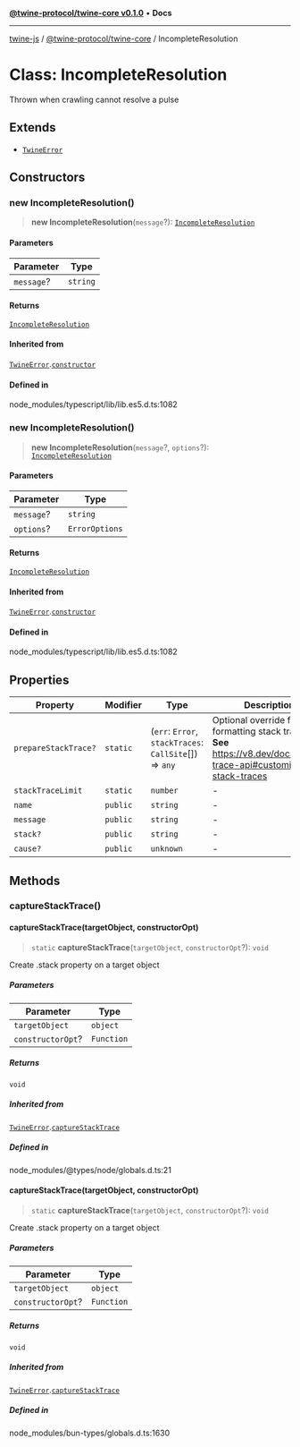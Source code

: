 [**@twine-protocol/twine-core v0.1.0**](../index.md) • **Docs**

***

[twine-js](../../../index.md) / [@twine-protocol/twine-core](../index.md) / IncompleteResolution

# Class: IncompleteResolution

Thrown when crawling cannot resolve a pulse

## Extends

- [`TwineError`](TwineError.md)

## Constructors

### new IncompleteResolution()

> **new IncompleteResolution**(`message`?): [`IncompleteResolution`](IncompleteResolution.md)

#### Parameters

| Parameter | Type |
| ------ | ------ |
| `message`? | `string` |

#### Returns

[`IncompleteResolution`](IncompleteResolution.md)

#### Inherited from

[`TwineError`](TwineError.md).[`constructor`](TwineError.md#constructors)

#### Defined in

node\_modules/typescript/lib/lib.es5.d.ts:1082

### new IncompleteResolution()

> **new IncompleteResolution**(`message`?, `options`?): [`IncompleteResolution`](IncompleteResolution.md)

#### Parameters

| Parameter | Type |
| ------ | ------ |
| `message`? | `string` |
| `options`? | `ErrorOptions` |

#### Returns

[`IncompleteResolution`](IncompleteResolution.md)

#### Inherited from

[`TwineError`](TwineError.md).[`constructor`](TwineError.md#constructors)

#### Defined in

node\_modules/typescript/lib/lib.es5.d.ts:1082

## Properties

| Property | Modifier | Type | Description | Inherited from | Defined in |
| ------ | ------ | ------ | ------ | ------ | ------ |
| `prepareStackTrace?` | `static` | (`err`: `Error`, `stackTraces`: `CallSite`[]) => `any` | Optional override for formatting stack traces **See** https://v8.dev/docs/stack-trace-api#customizing-stack-traces | [`TwineError`](TwineError.md).`prepareStackTrace` | node\_modules/@types/node/globals.d.ts:28 |
| `stackTraceLimit` | `static` | `number` | - | [`TwineError`](TwineError.md).`stackTraceLimit` | node\_modules/@types/node/globals.d.ts:30 |
| `name` | `public` | `string` | - | [`TwineError`](TwineError.md).`name` | node\_modules/typescript/lib/lib.es5.d.ts:1076 |
| `message` | `public` | `string` | - | [`TwineError`](TwineError.md).`message` | node\_modules/typescript/lib/lib.es5.d.ts:1077 |
| `stack?` | `public` | `string` | - | [`TwineError`](TwineError.md).`stack` | node\_modules/typescript/lib/lib.es5.d.ts:1078 |
| `cause?` | `public` | `unknown` | - | [`TwineError`](TwineError.md).`cause` | node\_modules/typescript/lib/lib.es2022.error.d.ts:24 |

## Methods

### captureStackTrace()

#### captureStackTrace(targetObject, constructorOpt)

> `static` **captureStackTrace**(`targetObject`, `constructorOpt`?): `void`

Create .stack property on a target object

##### Parameters

| Parameter | Type |
| ------ | ------ |
| `targetObject` | `object` |
| `constructorOpt`? | `Function` |

##### Returns

`void`

##### Inherited from

[`TwineError`](TwineError.md).[`captureStackTrace`](TwineError.md#capturestacktrace)

##### Defined in

node\_modules/@types/node/globals.d.ts:21

#### captureStackTrace(targetObject, constructorOpt)

> `static` **captureStackTrace**(`targetObject`, `constructorOpt`?): `void`

Create .stack property on a target object

##### Parameters

| Parameter | Type |
| ------ | ------ |
| `targetObject` | `object` |
| `constructorOpt`? | `Function` |

##### Returns

`void`

##### Inherited from

[`TwineError`](TwineError.md).[`captureStackTrace`](TwineError.md#capturestacktrace)

##### Defined in

node\_modules/bun-types/globals.d.ts:1630
